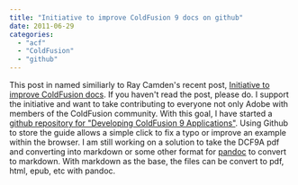 ```yaml
---
title: "Initiative to improve ColdFusion 9 docs on github"
date: 2011-06-29
categories: 
  - "acf"
  - "ColdFusion"
  - "github"
---
```


This post in named similiarly to Ray Camden's recent post, [Initiative to improve ColdFusion docs](http://www.coldfusionjedi.com/index.cfm/2011/6/28/Initiative-to-improve-ColdFusion-docs). If you haven't read the post, please do. I support the initiative and want to take contributing to everyone not only Adobe with members of the ColdFusion community. With this goal, I have started a [github repository for "Developing ColdFusion 9 Applications"](https://github.com/mhenke/Developing-ColdFusion-9-Applications). Using Github to store the guide allows a simple click to fix a typo or improve an example within the browser. I am still working on a solution to take the DCF9A pdf and converting into markdown or some other format for [pandoc](http://johnmacfarlane.net/pandoc/) to convert to markdown. With markdown as the base, the files can be convert to pdf, html, epub, etc with pandoc.
